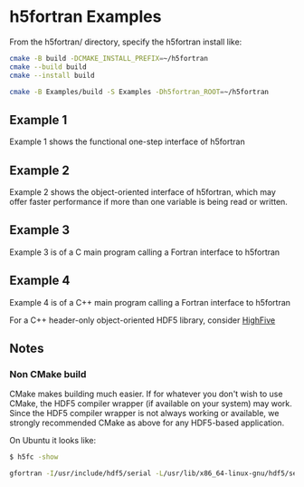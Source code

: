 # h5fortran Examples

From the h5fortran/ directory, specify the h5fortran install like:

```sh
cmake -B build -DCMAKE_INSTALL_PREFIX=~/h5fortran
cmake --build build
cmake --install build

cmake -B Examples/build -S Examples -Dh5fortran_ROOT=~/h5fortran
```

## Example 1

Example 1 shows the functional one-step interface of h5fortran

## Example 2

Example 2 shows the object-oriented interface of h5fortran, which may offer faster performance if more than one variable is being read or written.

## Example 3

Example 3 is of a C main program calling a Fortran interface to h5fortran

## Example 4

Example 4 is of a C++ main program calling a Fortran interface to h5fortran

For a C++ header-only object-oriented HDF5 library, consider [HighFive](https://github.com/BlueBrain/HighFive)


## Notes

### Non CMake build

CMake makes building much easier.
If for whatever you don't wish to use CMake, the HDF5 compiler wrapper (if available on your system) may work.
Since the HDF5 compiler wrapper is not always working or available, we strongly recommended CMake as above for any HDF5-based application.

On Ubuntu it looks like:

```sh
$ h5fc -show

gfortran -I/usr/include/hdf5/serial -L/usr/lib/x86_64-linux-gnu/hdf5/serial /usr/lib/x86_64-linux-gnu/hdf5/serial/libhdf5hl_fortran.a /usr/lib/x86_64-linux-gnu/hdf5/serial/libhdf5_hl.a /usr/lib/x86_64-linux-gnu/hdf5/serial/libhdf5_fortran.a /usr/lib/x86_64-linux-gnu/hdf5/serial/libhdf5.a -lpthread -lsz -lz -ldl -lm -Wl,-rpath -Wl,/usr/lib/x86_64-linux-gnu/hdf5/serial
```
